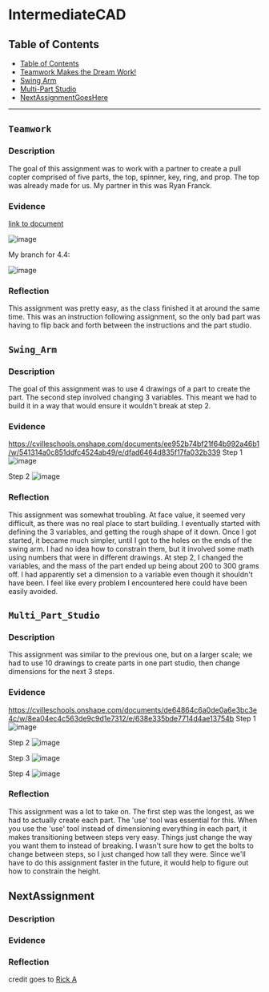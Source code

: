 # IntermediateCAD
## Table of Contents
* [Table of Contents](#Table_of_Contents)
* [Teamwork Makes the Dream Work!](#Teamwork)
* [Swing Arm](#Swing_Arm)
* [Multi-Part Studio](#Multi_Part_Studio)
* [NextAssignmentGoesHere](#NextAssignment)
---

## `Teamwork`

### Description
The goal of this assignment was to work with a partner to create a pull copter comprised of five parts, the top, spinner, key, ring, and prop. The top was already made for us.
My partner in this was Ryan Franck.

### Evidence
[link to document]([https://cvilleschools.onshape.com/documents/fc51a0462d1a7ced55b4b30d/w/0b74996420ca62b3d07fca47/e/f234a59f84aae45562e7bb13])

![image](https://user-images.githubusercontent.com/112961338/197209718-83789c10-2f35-4706-98dd-213be9917455.png)

My branch for 4.4:

![image](https://user-images.githubusercontent.com/112961338/197540135-6c9285e1-2365-4d27-ad80-9243a21e65e4.png)


### Reflection
This assignment was pretty easy, as the class finished it at around the same time. This was an instruction following assignment, so the only bad part was having to flip back and forth between the instructions and the part studio. 

## `Swing_Arm`

### Description
The goal of this assignment was to use 4 drawings of a part to create the part. The second step involved changing 3 variables. This meant we had to build it in a way that would ensure it wouldn't break at step 2.

### Evidence
https://cvilleschools.onshape.com/documents/ee952b74bf21f64b992a46b1/w/541314a0c851ddfc4524ab49/e/dfad6464d835f17fa032b339
Step 1
![image](https://user-images.githubusercontent.com/112961338/197531444-6a0787c3-8296-48d4-b177-1d8d761cf3a6.png)


Step 2
![image](https://user-images.githubusercontent.com/112961338/197531505-3f9b8089-c328-4d09-b739-b24791e89d8a.png)

### Reflection
This assignment was somewhat troubling. At face value, it seemed very difficult, as there was no real place to start building. I eventually started with defining the 3 variables, and getting the rough shape of it down. Once I got started, it became much simpler, until I got to the holes on the ends of the swing arm. I had no idea how to constrain them, but it involved some math using numbers that were in different drawings. At step 2, I changed the variables, and the mass of the part ended up being about 200 to 300 grams off. I had apparently set a dimension to a variable even though it shouldn't have been. I feel like every problem I encountered here could have been easily avoided.

## `Multi_Part_Studio`

### Description
This assignment was similar to the previous one, but on a larger scale; we had to use 10 drawings to create parts in one part studio, then change dimensions for the next 3 steps.

### Evidence
https://cvilleschools.onshape.com/documents/de64864c6a0de0a6e3bc3e4c/w/8ea04ec4c563de9c9d1e7312/e/638e335bde7714d4ae13754b
Step 1
![image](https://user-images.githubusercontent.com/112961338/197533959-dad31c35-e184-4f42-a78e-8dbe9c1385f1.png)

Step 2
![image](https://user-images.githubusercontent.com/112961338/197533995-4e106c30-ab51-4f19-a363-2beb1c4af543.png)

Step 3
![image](https://user-images.githubusercontent.com/112961338/197534034-151fe5a8-5986-4ee4-bcbe-0e1e40546f1a.png)

Step 4
![image](https://user-images.githubusercontent.com/112961338/197534053-b219dd30-fbea-4698-80dd-c1171cd107a0.png)

### Reflection
This assignment was a lot to take on. The first step was the longest, as we had to actually create each part. The 'use' tool was essential for this. When you use the 'use' tool instead of dimensioning everything in each part, it makes transitioning between steps very easy. Things just change the way you want them to instead of breaking. I wasn't sure how to get the bolts to change between steps, so I just changed how tall they were. Since we'll have to do this assignment faster in the future, it would help to figure out how to constrain the height. 




## NextAssignment

### Description

### Evidence


### Reflection
credit goes to [Rick A](https://www.youtube.com/watch?v=dQw4w9WgXcQ&scrlybrkr=8931d0bc)
